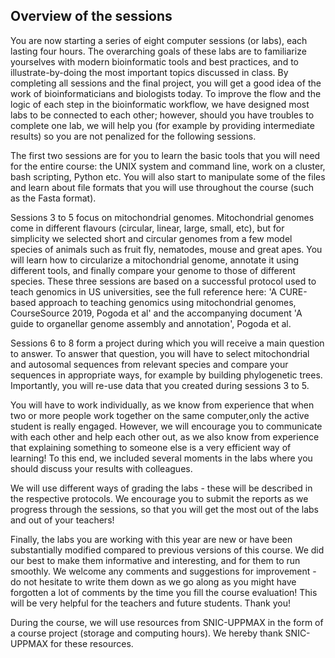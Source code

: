 ## Overview of the sessions

You are now starting a series of eight computer sessions (or labs), each lasting four hours. The overarching goals of these labs are to familiarize yourselves with modern bioinformatic tools and best practices, and to illustrate-by-doing the most important topics discussed in class. By completing all sessions and the final project, you will get a good idea of the work of bioinformaticians and biologists today. To improve the flow and the logic of each step in the bioinformatic workflow, we have designed most labs to be connected to each other; however, should you have troubles to complete one lab, we will help you (for example by providing intermediate results) so you are not penalized for the following sessions.

The first two sessions are for you to learn the basic tools that you will need for the entire course: the UNIX system and command line, work on a cluster, bash scripting, Python etc. You will also start to manipulate some of the files and learn about file formats that you will use throughout the course (such as the Fasta format).

Sessions 3 to 5 focus on mitochondrial genomes. Mitochondrial genomes come in different flavours (circular, linear, large, small, etc), but for simplicity we selected short and circular genomes from a few model species of animals such as fruit fly, nematodes, mouse and great apes. You will learn how to circularize a mitochondrial genome, annotate it using different tools, and finally compare your genome to those of different species. These three sessions are based on a successful protocol used to teach genomics in US universities, see the full reference here: 'A CURE-based approach to teaching genomics using mitochondrial genomes, CourseSource 2019, Pogoda et al' and the accompanying document 'A guide to organellar genome assembly and annotation', Pogoda et al.

Sessions 6 to 8 form a project during which you will receive a main question to answer. To answer that question, you will have to select mitochondrial and autosomal sequences from relevant species and compare your sequences in appropriate ways, for example by building phylogenetic trees. Importantly, you will re-use data that you created during sessions 3 to 5.

You will have to work individually, as we know from experience that when two or more people work together on the same computer,only the active student is really engaged. However, we will encourage you to communicate with each other and help each other out, as we also know from experience that explaining something to someone else is a very efficient way of learning! To this end, we included several moments in the labs where you should discuss your results with colleagues.

We will use different ways of grading the labs - these will be described in the respective protocols. We encourage you to submit the reports as we progress through the sessions, so that you will get the most out of the labs and out of your teachers!

Finally, the labs you are working with this year are new or have been substantially modified compared to previous versions of this course. We did our best to make them informative and interesting, and for them to run smoothly. We welcome any comments and suggestions for improvement - do not hesitate to write them down as we go along as you might have forgotten a lot of comments by the time you fill the course evaluation! This will be very helpful for the teachers and future students. Thank you!

During the course, we will use resources from SNIC-UPPMAX in the form of a course project (storage and computing hours). We hereby thank SNIC-UPPMAX for these resources.


<!-- I think we should keep the same structure for all the labs, with for example: goal of the particular lab + how it fits with the other labs; background information if necessary; input (what they receive); outputs (what they create - which can also be input for other steps obviously); tools they will use; steps; format of report; something else? further reading? link to specific notions in the course? (both bioinformatics and genomics parts) In one of the later labs, we could even have them fill some of the steps e.g. output and tools as a task. -->

